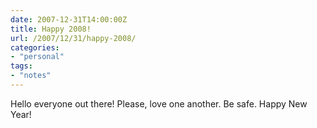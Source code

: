 ```yaml
---
date: 2007-12-31T14:00:00Z
title: Happy 2008!
url: /2007/12/31/happy-2008/
categories:
- "personal"
tags:
- "notes"
---
```


Hello everyone out there! Please, love one another. Be safe. Happy New Year!
